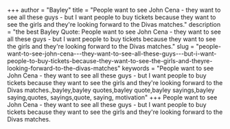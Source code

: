 +++
author = "Bayley"
title = "People want to see John Cena - they want to see all these guys - but I want people to buy tickets because they want to see the girls and they're looking forward to the Divas matches."
description = "the best Bayley Quote: People want to see John Cena - they want to see all these guys - but I want people to buy tickets because they want to see the girls and they're looking forward to the Divas matches."
slug = "people-want-to-see-john-cena---they-want-to-see-all-these-guys---but-i-want-people-to-buy-tickets-because-they-want-to-see-the-girls-and-theyre-looking-forward-to-the-divas-matches"
keywords = "People want to see John Cena - they want to see all these guys - but I want people to buy tickets because they want to see the girls and they're looking forward to the Divas matches.,bayley,bayley quotes,bayley quote,bayley sayings,bayley saying,quotes, sayings,quote, saying, motivation"
+++
People want to see John Cena - they want to see all these guys - but I want people to buy tickets because they want to see the girls and they're looking forward to the Divas matches.
